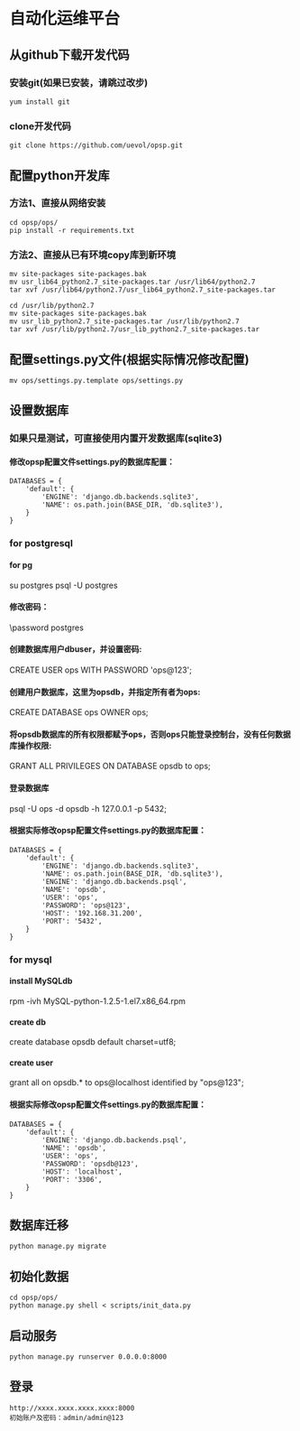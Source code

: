 # 自动化运维平台

## 从github下载开发代码

### 安装git(如果已安装，请跳过改步)
```
yum install git
```

### clone开发代码
```
git clone https://github.com/uevol/opsp.git
```

## 配置python开发库

### 方法1、直接从网络安装
```
cd opsp/ops/
pip install -r requirements.txt
```

### 方法2、直接从已有环境copy库到新环境
```cd /usr/lib64/python2.7  
mv site-packages site-packages.bak  
mv usr_lib64_python2.7_site-packages.tar /usr/lib64/python2.7  
tar xvf /usr/lib64/python2.7/usr_lib64_python2.7_site-packages.tar  

cd /usr/lib/python2.7  
mv site-packages site-packages.bak  
mv usr_lib_python2.7_site-packages.tar /usr/lib/python2.7  
tar xvf /usr/lib/python2.7/usr_lib_python2.7_site-packages.tar
```

## 配置settings.py文件(根据实际情况修改配置)
```
mv ops/settings.py.template ops/settings.py
```

## 设置数据库

### 如果只是测试，可直接使用内置开发数据库(sqlite3)

#### 修改opsp配置文件settings.py的数据库配置：
```
DATABASES = {  
    'default': { 
        'ENGINE': 'django.db.backends.sqlite3',
        'NAME': os.path.join(BASE_DIR, 'db.sqlite3'), 
    }  
} 
```

### for postgresql

#### for pg
su postgres
psql -U postgres 

#### 修改密码：
\password postgres  

#### 创建数据库用户dbuser，并设置密码:
CREATE USER ops WITH PASSWORD 'ops@123';  

#### 创建用户数据库，这里为opsdb，并指定所有者为ops:
CREATE DATABASE ops OWNER ops;  

#### 将opsdb数据库的所有权限都赋予ops，否则ops只能登录控制台，没有任何数据库操作权限:
GRANT ALL PRIVILEGES ON DATABASE opsdb to ops;  

#### 登录数据库
psql -U ops -d opsdb -h 127.0.0.1 -p 5432;  

#### 根据实际修改opsp配置文件settings.py的数据库配置：

```
DATABASES = {  
    'default': { 
    	'ENGINE': 'django.db.backends.sqlite3',
        'NAME': os.path.join(BASE_DIR, 'db.sqlite3'), 
        'ENGINE': 'django.db.backends.psql',  
        'NAME': 'opsdb',  
        'USER': 'ops',  
        'PASSWORD': 'ops@123',  
        'HOST': '192.168.31.200',  
        'PORT': '5432',  
    }  
} 
```

### for mysql

#### install MySQLdb
rpm -ivh MySQL-python-1.2.5-1.el7.x86_64.rpm

#### create db
create database opsdb default charset=utf8;

#### create user
grant all on opsdb.* to ops@localhost identified by "ops@123";

#### 根据实际修改opsp配置文件settings.py的数据库配置：

```
DATABASES = {  
    'default': { 
        'ENGINE': 'django.db.backends.psql',  
        'NAME': 'opsdb',  
        'USER': 'ops',  
        'PASSWORD': 'opsdb@123',  
        'HOST': 'localhost',  
        'PORT': '3306',  
    }  
} 
```

## 数据库迁移
```cd ops
python manage.py migrate
```

## 初始化数据
```
cd opsp/ops/
python manage.py shell < scripts/init_data.py
```

## 启动服务
```
python manage.py runserver 0.0.0.0:8000
``` 

## 登录
```
http://xxxx.xxxx.xxxx.xxxx:8000  
初始账户及密码：admin/admin@123
```
